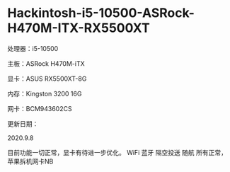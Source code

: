 # Hackintosh-i5-10500-ASRock-H470M-ITX-RX5500XT

处理器：i5-10500

主板：ASRock H470M-iTX

显卡：ASUS RX5500XT-8G

内存：Kingston 3200 16G

网卡：BCM943602CS



更新日期：

  2020.9.8

  目前功能一切正常，显卡有待进一步优化。
  WiFi 蓝牙 隔空投送 随航 所有正常，苹果拆机网卡NB
  


